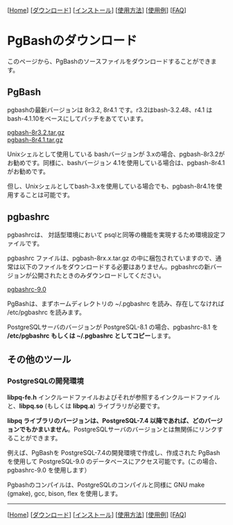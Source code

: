 [[Home](index-j.md)] [[ダウンロード](download-j.md)] [[インストール](install-j.md)] [[使用方法](./usage/readme.md)] [[使用例](example-j.md)] [[FAQ](faq-j.md)]

# PgBashのダウンロード

このページから、PgBashのソースファイルをダウンロードすることができます。

## PgBash

pgbashの最新バージョンは 8r3.2, 8r4.1 です。r3.2はbash-3.2.48、r4.1 はbash-4.1.10をベースにしてパッチをあてています。  

[pgbash-8r3.2.tar.gz](./download/pgbash-8r3.2.tar.gz)  
[pgbash-8r4.1.tar.gz](./download/pgbash-8r4.1.tar.gz)  

Unixシェルとして使用している bashバージョンが 3.xの場合、pgbash-8r3.2がお勧めです。同様に、bashバージョン 4.1を使用している場合は、pgbash-8r4.1がお勧めです。  

但し、Unixシェルとしてbash-3.xを使用している場合でも、pgbash-8r4.1を使用することは可能です。  

## pgbashrc

pgbashrcは、 対話型環境において psqlと同等の機能を実現するため環境設定ファイルです。  
  
pgbashrc ファイルは、pgbash-8rx.x.tar.gz の中に梱包されていますので、通常は以下のファイルをダウンロードする必要はありません。pgbashrcの新バージョンが公開されたときのみダウンロードしてください。  

[pgbashrc-9.0](./download/pgbashrc-9.0)  

PgBashは、まずホームディレクトリの ~/.pgbashrc を読み、存在してなければ /etc/pgbashrc を読みます。  

PostgreSQLサーバのバージョンが PostgreSQL-8.1 の場合、pgbashrc-8.1 を **/etc/pgbashrc もしくは ~/.pgbashrc としてコピー**します。

## その他のツール

### PostgreSQLの開発環境  
**libpq-fe.h** インクルードファイルおよびそれが参照するインクルードファイルと、**libpq.so** (もしくは **libpq.a**) ライブラリが必要です。  

**libpq ライブラリのバージョンは、PostgreSQL-7.4 以降であれば、どのバージョンでもかまいません**。PostgreSQLサーバのバージョンとは無関係にリンクすることができます。  

例えば、PgBashを PostgreSQL-7.4の開発環境で作成し、作成された PgBashを使用して PostgreSQL-9.0 のデータベースにアクセス可能です。(この場合、pgbashrc-9.0 を使用します）  
  
Pgbashのコンパイルは、PostgreSQLのコンパイルと同様に GNU make (gmake), gcc, bison, flex を使用します。  

* * *

[[Home](index-j.md)] [[ダウンロード](download-j.md)] [[インストール](install-j.md)] [[使用方法](./usage/readme.md)] [[使用例](example-j.md)] [[FAQ](faq-j.md)]
